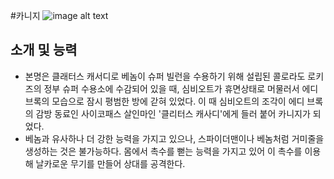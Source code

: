 
#카니지
![image alt text](https://image-proxy.namuwikiusercontent.com/r/http%3A%2F%2Fimg3.wikia.nocookie.net%2F__cb20111022183019%2Fmarveldatabase%2Fimages%2F2%2F2b%2FCarnage%2C_U.S.A._Vol_1_2_Textless.jpg)

## 소개 및 능력
- 본명은 클래터스 캐서디로 베놈이 슈퍼 빌런을 수용하기 위해 설립된 콜로라도 로키즈의 정부 슈퍼 수용소에 수감되어 있을 때, 심비오트가 휴면상태로 머물러서 에디 브록의 모습으로 잠시 평범한 방에 갇혀 있었다. 이 때 심비오트의 조각이 에디 브록의 감방 동료인 사이코패스 살인마인 '클리터스 캐사디'에게 들러 붙어 카니지가 되었다.
-  베놈과 유사하나 더 강한 능력을 가지고 있으나, 스파이더맨이나 베놈처럼 거미줄을 생성하는 것은 불가능하다. 몸에서 촉수를 뻗는 능력을 가지고 있어 이 촉수를 이용해 날카로운 무기를 만들어 상대를 공격한다.
